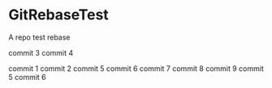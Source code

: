 # GitRebaseTest
A repo test rebase

commit 3
commit 4

commit 1
commit 2
commit 5
commit 6
commit 7
commit 8
commit 9
commit 5
commit 6
